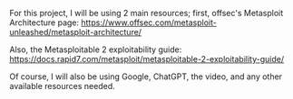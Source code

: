 For this project, I will be using 2 main resources; first, offsec's Metasploit Architecture page:
https://www.offsec.com/metasploit-unleashed/metasploit-architecture/

Also, the Metasploitable 2 exploitability guide:
https://docs.rapid7.com/metasploit/metasploitable-2-exploitability-guide/

Of course, I will also be using Google, ChatGPT, the video, and any other available resources needed. 

